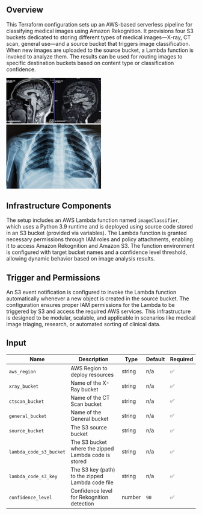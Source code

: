 

## Overview

This Terraform configuration sets up an AWS-based serverless pipeline for classifying medical images using Amazon Rekognition. It provisions four S3 buckets dedicated to storing different types of medical images—X-ray, CT scan, general use—and a source bucket that triggers image classification. When new images are uploaded to the source bucket, a Lambda function is invoked to analyze them. The results can be used for routing images to specific destination buckets based on content type or classification confidence.


<img src="ctscan.png" alt="Alt text" style="width:50%;">

<img src="xray.png" alt="Alt text" style="width:50%;">

 
## Infrastructure Components

The setup includes an AWS Lambda function named `imageClassifier`, which uses a Python 3.9 runtime and is deployed using source code stored in an S3 bucket (provided via variables). The Lambda function is granted necessary permissions through IAM roles and policy attachments, enabling it to access Amazon Rekognition and Amazon S3. The function environment is configured with target bucket names and a confidence level threshold, allowing dynamic behavior based on image analysis results.

## Trigger and Permissions

An S3 event notification is configured to invoke the Lambda function automatically whenever a new object is created in the source bucket. The configuration ensures proper IAM permissions for the Lambda to be triggered by S3 and access the required AWS services. This infrastructure is designed to be modular, scalable, and applicable in scenarios like medical image triaging, research, or automated sorting of clinical data.


## Input
 

| Name                     | Description                                             | Type   | Default | Required |
|--------------------------|---------------------------------------------------------|--------|---------|----------|
| `aws_region`             | AWS Region to deploy resources                          | string | n/a     | ✅        |
| `xray_bucket`            | Name of the X-Ray bucket                                | string | n/a     | ✅        |
| `ctscan_bucket`          | Name of the CT Scan bucket                              | string | n/a     | ✅        |
| `general_bucket`         | Name of the General bucket                              | string | n/a     | ✅        |
| `source_bucket`          | The S3 source bucket                                    | string | n/a     | ✅        |
| `lambda_code_s3_bucket`  | The S3 bucket where the zipped Lambda code is stored    | string | n/a     | ✅        |
| `lambda_code_s3_key`     | The S3 key (path) to the zipped Lambda code file        | string | n/a     | ✅        |
| `confidence_level`       | Confidence level for Rekognition detection              | number | `90`    | ✅        |
